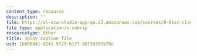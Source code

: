 ```yaml
---
content_type: resource
description: ''
file: https://ol-ocw-studio-app-qa.s3.amazonaws.com/courses/8-01sc-classical-mechanics-fall-2016/1bb0084102415f23b17788f33357b70c_e548hRYcXlg.vtt
file_type: application/x-subrip
resourcetype: Other
title: 3play caption file
uid: 1bb00841-0241-5f23-b177-88f33357b70c
---
```

